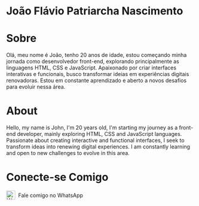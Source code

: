 # João Flávio Patriarcha Nascimento

# Sobre

Olá, meu nome é João, tenho 20 anos de idade, estou começando minha jornada como desenvolvedor front-end, explorando principalmente as linguagens HTML, CSS e JavaScript. Apaixonado por criar interfaces interativas e funcionais, busco transformar ideias em experiências digitais renovadoras. Estou em constante aprendizado e aberto a novos desafios para evoluir nessa área.

# About

Hello, my name is John, I'm 20 years old, I'm starting my journey as a front-end developer, mainly exploring HTML, CSS and JavaScript languages. Passionate about creating interactive and functional interfaces, I seek to transform ideas into renewing digital experiences. I am constantly learning and open to new challenges to evolve in this area.

# Conecte-se Comigo

<a href="https://wa.me/5571996101697" target="_blank" style="text-decoration: none; display: inline-flex; align-items: center;"> <img src="https://cdn-icons-png.flaticon.com/512/733/733585.png" alt="WhatsApp" style="width: 24px; height: 24px; margin-right: 8px;"> Fale comigo no WhatsApp </a>